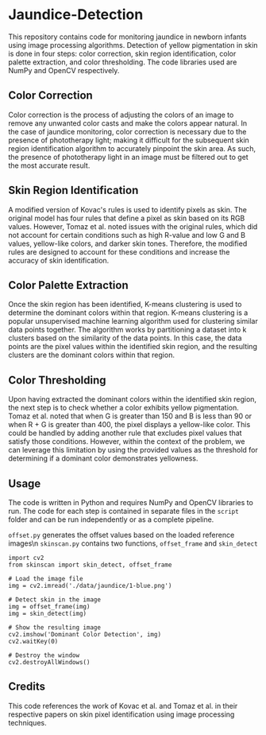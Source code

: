 # Jaundice-Detection

This repository contains code for monitoring jaundice in newborn infants using image processing algorithms. Detection of yellow pigmentation in skin is done in four steps: color correction, skin region identification, color palette extraction, and color thresholding. The code libraries used are NumPy and OpenCV respectively.

## Color Correction

Color correction is the process of adjusting the colors of an image to remove any unwanted color casts and make the colors appear natural. In the case of jaundice monitoring, color correction is necessary due to the presence of phototherapy light; making it difficult for the subsequent skin region identification algorithm to accurately pinpoint the skin area. As such, the presence of phototherapy light in an image must be filtered out to get the most accurate result.

## Skin Region Identification

A modified version of Kovac's rules is used to identify pixels as skin. The original model has four rules that define a pixel as skin based on its RGB values. However, Tomaz et al. noted issues with the original rules, which did not account for certain conditions such as high R-value and low G and B values, yellow-like colors, and darker skin tones. Therefore, the modified rules are designed to account for these conditions and increase the accuracy of skin identification.

## Color Palette Extraction

Once the skin region has been identified, K-means clustering is used to determine the dominant colors within that region. K-means clustering is a popular unsupervised machine learning algorithm used for clustering similar data points together. The algorithm works by partitioning a dataset into k clusters based on the similarity of the data points. In this case, the data points are the pixel values within the identified skin region, and the resulting clusters are the dominant colors within that region.

## Color Thresholding

Upon having extracted the dominant colors within the identified skin region, the next step is to check whether a color exhibits yellow pigmentation. Tomaz et al. noted that when G is greater than 150 and B is less than 90 or when R + G is greater than 400, the pixel displays a yellow-like color. This could be handled by adding another rule that excludes pixel values that satisfy those conditions. However, within the context of the problem, we can leverage this limitation by using the provided values as the threshold for determining if a dominant color demonstrates yellowness.

## Usage

The code is written in Python and requires NumPy and OpenCV libraries to run. The code for each step is contained in separate files in the ```script``` folder and can be run independently or as a complete pipeline.

```offset.py``` generates the offset values based on the loaded reference images\n
```skinscan.py``` contains two functions, ```offset_frame``` and ```skin_detect```

```
import cv2
from skinscan import skin_detect, offset_frame

# Load the image file
img = cv2.imread('./data/jaundice/1-blue.png')

# Detect skin in the image
img = offset_frame(img)
img = skin_detect(img)

# Show the resulting image
cv2.imshow('Dominant Color Detection', img)
cv2.waitKey(0)

# Destroy the window
cv2.destroyAllWindows()
```

## Credits

This code references the work of Kovac et al. and Tomaz et al. in their respective papers on skin pixel identification using image processing techniques.
